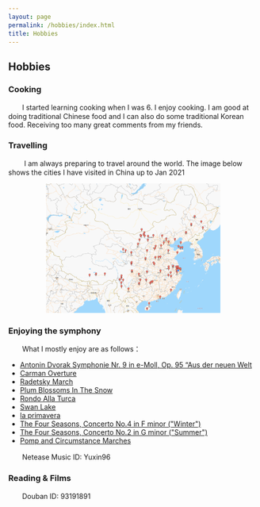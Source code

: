 ```yaml
---
layout: page
permalink: /hobbies/index.html
title: Hobbies
---
```


## Hobbies

### Cooking
　　I started learning cooking when I was 6. I enjoy cooking.  I am good at doing traditional Chinese food and I can also do some traditional Korean food. Receiving too many great comments from my friends. 

### Travelling
　　 I am always preparing to travel around the world. The image below shows the cities I have visited in China up to Jan 2021
 <div align="center"><img src="/images/footprint.png" width="70%" height="70%" alt="The cities I have visited in China, updated Jan 2021" ></div>

### Enjoying the symphony

　　What I mostly enjoy are as follows：
  
* [Antonin Dvorak Symphonie Nr. 9 in e-Moll, Op. 95 “Aus der neuen Welt](http://music.163.com/#/m/song?id=2123727&userid=278895931)
* [Carman Overture](http://music.163.com/#/m/song?id=396827&userid=278895931)
* [Radetsky March](http://music.163.com/#/m/song?id=2986791&userid=278895931)
* [Plum Blossoms In The Snow](http://music.163.com/#/m/song?id=116366&userid=278895931)
* [Rondo Alla Turca](http://music.163.com/#/m/song?id=27511298&userid=278895931)
* [Swan Lake](http://music.163.com/#/m/song?id=396824&userid=278895931)
* [la primavera](http://music.163.com/#/m/song?id=26751545&userid=278895931)
* [The Four Seasons, Concerto No.4 in F minor ("Winter")](http://music.163.com/#/m/song?id=2123698&userid=278895931)
* [The Four Seasons, Concerto No.2 in G minor ("Summer")](http://music.163.com/#/m/song?id=2123708&userid=278895931)
* [Pomp and Circumstance Marches](http://music.163.com/#/m/song?id=33916310&userid=278895931)

　　Netease Music ID: Yuxin96    
  
### Reading & Films    
　　Douban ID: 93191891


